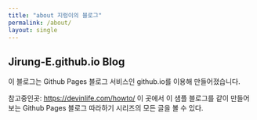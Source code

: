 ```yaml
---
title: "about 지렁이의 블로그"
permalink: /about/
layout: single
---
```


## Jirung-E.github.io Blog

이 블로그는 Github Pages 블로그 서비스인 github.io를 이용해 만들어졌습니다.

참고중인곳: <https://devinlife.com/howto/>
이 곳에서 이 샘플 블로그를 같이 만들어보는 Github Pages 블로그 따라하기 시리즈의
모든 글을 볼 수 있다.
